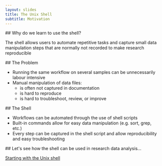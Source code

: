 ```yaml
---
layout: slides
title: The Unix Shell
subtitle: Motivation
---
```

<section class="slide">
## Why do we learn to use the shell?

The shell allows users to automate repetitive tasks and capture small data manipulation steps that are normally not recorded to make research reproducible 
</section>

<section class="slide">
## The Problem

- Running the same workflow on several samples can be unnecessarily labour intensive
- Manual manipulation of data files:
  - is often not captured in documentation
  - is hard to reproduce
  - is hard to troubleshoot, review, or improve
</section>

<section class="slide">
## The Shell 

- Workflows can be automated through the use of shell scripts
- Built-in commands allow for easy data manipulation (e.g. sort, grep, etc.)
- Every step can be captured in the shell script and allow reproducibility and easy troubleshooting
</section>

<section class="slide">
##  Let's see how the shell can be used in research data analysis...

[Starting with the Unix shell](00-intro.html)
</section>